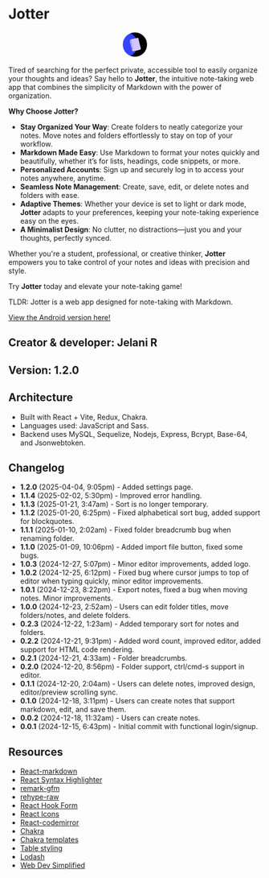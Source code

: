 # Jotter

<center><img src='./public/jotter-circle.png' alt='Jotter logo' height='50px' width='50px'/></center>

Tired of searching for the perfect private, accessible tool to easily organize your thoughts and ideas? Say hello to **Jotter**, the intuitive note-taking web app that combines the simplicity of Markdown with the power of organization.

**Why Choose Jotter?**

- **Stay Organized Your Way**: Create folders to neatly categorize your notes. Move notes and folders effortlessly to stay on top of your workflow.
- **Markdown Made Easy**: Use Markdown to format your notes quickly and beautifully, whether it’s for lists, headings, code snippets, or more.
- **Personalized Accounts**: Sign up and securely log in to access your notes anywhere, anytime.
- **Seamless Note Management**: Create, save, edit, or delete notes and folders with ease.
- **Adaptive Themes**: Whether your device is set to light or dark mode, **Jotter** adapts to your preferences, keeping your note-taking experience easy on the eyes.
- **A Minimalist Design**: No clutter, no distractions—just you and your thoughts, perfectly synced.

Whether you're a student, professional, or creative thinker, **Jotter** empowers you to take control of your notes and ideas with precision and style.

Try **Jotter** today and elevate your note-taking game!

TLDR: Jotter is a web app designed for note-taking with Markdown.

[View the Android version here!](https://github.com/jchips/jotter-rn)

## Creator & developer: Jelani R

## Version: 1.2.0

## Architecture

- Built with React + Vite, Redux, Chakra.
- Languages used: JavaScript and Sass.
- Backend uses MySQL, Sequelize, Nodejs, Express, Bcrypt, Base-64, and Jsonwebtoken.

## Changelog

- **1.2.0** (2025-04-04, 9:05pm) - Added settings page.
- **1.1.4** (2025-02-02, 5:30pm) - Improved error handling.
- **1.1.3** (2025-01-21, 3:47am) - Sort is no longer temporary.
- **1.1.2** (2025-01-20, 6:25pm) - Fixed alphabetical sort bug, added support for blockquotes.
- **1.1.1** (2025-01-10, 2:02am) - Fixed folder breadcrumb bug when renaming folder.
- **1.1.0** (2025-01-09, 10:06pm) - Added import file button, fixed some bugs.
- **1.0.3** (2024-12-27, 5:07pm) - Minor editor improvements, added logo.
- **1.0.2** (2024-12-25, 6:12pm) - Fixed bug where cursor jumps to top of editor when typing quickly, minor editor improvements.
- **1.0.1** (2024-12-23, 8:22pm) - Export notes, fixed a bug when moving notes. Minor improvements.
- **1.0.0** (2024-12-23, 2:52am) - Users can edit folder titles, move folders/notes, and delete folders.
- **0.2.3** (2024-12-22, 1:23am) - Added temporary sort for notes and folders.
- **0.2.2** (2024-12-21, 9:31pm) - Added word count, improved editor, added support for HTML code rendering.
- **0.2.1** (2024-12-21, 4:33am) - Folder breadcrumbs.
- **0.2.0** (2024-12-20, 8:56pm) - Folder support, ctrl/cmd-s support in editor.
- **0.1.1** (2024-12-20, 2:04am) - Users can delete notes, improved design, editor/preview scrolling sync.
- **0.1.0** (2024-12-18, 3:11pm) - Users can create notes that support markdown, edit, and save them.
- **0.0.2** (2024-12-18, 11:32am) - Users can create notes.
- **0.0.1** (2024-12-15, 6:43pm) - Initial commit with functional login/signup.

## Resources

- [React-markdown](https://www.npmjs.com/package/react-markdown)
- [React Syntax Highlighter](https://github.com/react-syntax-highlighter/react-syntax-highlighter)
- [remark-gfm](https://github.com/remarkjs/remark-gfm)
- [rehype-raw](https://www.npmjs.com/package/rehype-raw)
- [React Hook Form](https://react-hook-form.com/)
- [React Icons](https://react-icons.github.io/react-icons/)
- [React-codemirror](https://uiwjs.github.io/react-codemirror/)
- [Chakra](https://www.chakra-ui.com/docs/get-started/installation)
- [Chakra templates](https://chakra-templates.vercel.app/navigation/navbar)
- [Table styling](https://dev.to/letsbsocial1/how-to-add-tables-to-react-markdown-21lc)
- [Lodash](https://lodash.com/)
- [Web Dev Simplified](https://youtu.be/6XTRElVAZ9Y)